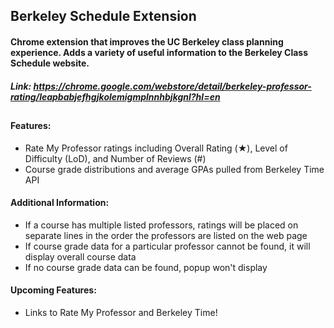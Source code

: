 ## Berkeley Schedule Extension

#### Chrome extension that improves the UC Berkeley class planning experience. Adds a variety of useful information to the Berkeley Class Schedule website.

##### Link: https://chrome.google.com/webstore/detail/berkeley-professor-rating/leapbabjefhgjkolemigmplnnhbjkgnl?hl=en

## 

#### Features:
- Rate My Professor ratings including Overall Rating (★), Level of Difficulty (LoD), and Number of Reviews (#)
- Course grade distributions and average GPAs pulled from Berkeley Time API

#### Additional Information: 
- If a course has multiple listed professors, ratings will be placed on separate lines in the order the professors are listed on the web page
- If course grade data for a particular professor cannot be found, it will display overall course data
- If no course grade data can be found, popup won't display

#### Upcoming Features:
- Links to Rate My Professor and Berkeley Time!






